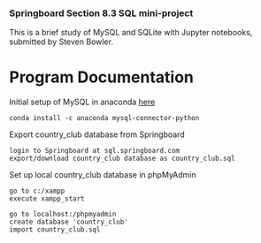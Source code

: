 ### Springboard Section 8.3 SQL mini-project

This is a brief study of MySQL and SQLite with Jupyter notebooks, submitted by Steven Bowler.



# Program Documentation

Initial setup of MySQL in anaconda [here](https://anaconda.org/anaconda/mysql-connector-python)

````
conda install -c anaconda mysql-connector-python
````


Export country_club database from Springboard
````
login to Springboard at sql.springboard.com
export/download country_club database as country_club.sql
````


Set up local country_club database in phpMyAdmin
````
go to c:/xampp
execute xampp_start

go to localhost:/phpmyadmin
create database 'country_club'
import country_club.sql
````
